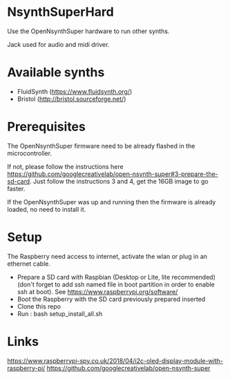 # NsynthSuperHard
Use the OpenNsynthSuper hardware to run other synths.

Jack used for audio and midi driver.

# Available synths
  - FluidSynth (https://www.fluidsynth.org/)
  - Bristol (http://bristol.sourceforge.net/)

# Prerequisites
The OpenNsynthSuper firmware need to be already flashed in the microcontroller.

If not, please follow the instructions here https://github.com/googlecreativelab/open-nsynth-super#3-prepare-the-sd-card.
Just follow the instructions 3 and 4, get the 16GB image to go faster.

If the OpenNsynthSuper was up and running then the firmware is already loaded, no need to install it.

# Setup
The Raspberry need access to internet, activate the wlan or plug in an ethernet cable.
  - Prepare a SD card with Raspbian (Desktop or Lite, lite recommended) (don't forget to add ssh named file in boot partition in order to enable ssh at boot).
  See https://www.raspberrypi.org/software/
  - Boot the Raspberry with the SD card previously prepared inserted
  - Clone this repo
  - Run : bash setup_install_all.sh

# Links
https://www.raspberrypi-spy.co.uk/2018/04/i2c-oled-display-module-with-raspberry-pi/
https://github.com/googlecreativelab/open-nsynth-super
